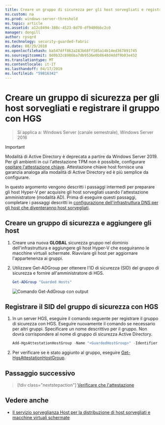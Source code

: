 ```yaml
---
title: Creare un gruppo di sicurezza per gli host sorvegliati e registrare il gruppo con HGS
ms.custom: na
ms.prod: windows-server-threshold
ms.topic: article
ms.assetid: a12c8494-388c-4523-8d70-df9400bbc2c0
manager: dongill
author: rpsqrd
ms.technology: security-guarded-fabric
ms.date: 08/29/2018
ms.openlocfilehash: ba547dff862a283b68ff105a14b14ed367891745
ms.sourcegitcommit: 0d0b32c8986ba7db9536e0b8648d4ddf9b03e452
ms.translationtype: MT
ms.contentlocale: it-IT
ms.lasthandoff: 04/17/2019
ms.locfileid: "59816342"
---
```

# <a name="create-a-security-group-for-guarded-hosts-and-register-the-group-with-hgs"></a>Creare un gruppo di sicurezza per gli host sorvegliati e registrare il gruppo con HGS

>Si applica a: Windows Server (canale semestrale), Windows Server 2016

>[!IMPORTANT]
>Modalità di Active Directory è deprecata a partire da Windows Server 2019. Per gli ambienti in cui l'attestazione TPM non è possibile, configurare [ospitare l'attestazione chiave](guarded-fabric-initialize-hgs-key-mode.md). Attestazione chiave host fornisce una garanzia analoga alla modalità di Active Directory ed è più semplice da configurare. 


In questo argomento vengono descritti i passaggi intermedi per preparare gli host Hyper-V per acquisire gli host sorvegliati usando l'attestazione amministratore (modalità AD). Prima di eseguire questi passaggi, completare i passaggi descritti in [configurazione dell'infrastruttura DNS per gli host che diventeranno host sorvegliati](guarded-fabric-configuring-fabric-dns-ad.md).


## <a name="create-a-security-group-and-add-hosts"></a>Creare un gruppo di sicurezza e aggiungere gli host

1. Creare una nuova **GLOBAL** sicurezza gruppo nel dominio dell'infrastruttura e aggiungere gli host Hyper-V che eseguiranno le macchine virtuali schermate. Riavviare gli host per aggiornare l'appartenenza ai gruppi.

2. Utilizzare Get-ADGroup per ottenere l'ID di sicurezza (SID) del gruppo di sicurezza e fornire all'amministratore di HGS. 

    ```powershell
    Get-ADGroup "Guarded Hosts"
    ```

    ![Comando Get-AdGroup con output](../media/Guarded-Fabric-Shielded-VM/guarded-host-get-adgroup.png)

## <a name="register-the-sid-of-the-security-group-with-hgs"></a>Registrare il SID del gruppo di sicurezza con HGS  

1. In un server HGS, eseguire il comando seguente per registrare il gruppo di sicurezza con HGS. 
   Eseguire nuovamente il comando se necessario per altri gruppi. 
   Specificare un nome descrittivo per il gruppo. 
   Non dovrà corrispondere al nome di gruppo di sicurezza Active Directory. 

   ```powershell
   Add-HgsAttestationHostGroup -Name "<GuardedHostGroup>" -Identifier "<SID>"
   ```

2. Per verificare se è stato aggiunto al gruppo, eseguire [Get-HgsAttestationHostGroup](https://technet.microsoft.com/library/mt652172.aspx). 

## <a name="next-step"></a>Passaggio successivo

>[!div class="nextstepaction"]
[Verificare che l'attestazione](guarded-fabric-confirm-hosts-can-attest-successfully.md)


## <a name="see-also"></a>Vedere anche

- [Il servizio sorveglianza Host per la distribuzione di host sorvegliati e macchine virtuali schermate](guarded-fabric-deploying-hgs-overview.md)

